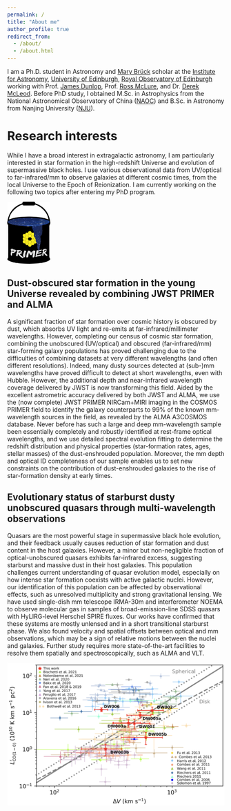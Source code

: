 ```yaml
---
permalink: /
title: "About me"
author_profile: true
redirect_from: 
  - /about/
  - /about.html
---
```


I am a Ph.D. student in Astronomy and [Mary Brück](https://en.wikipedia.org/wiki/Mary_Br%C3%BCck) scholar at the [Institute for Astronomy](https://ifa.roe.ac.uk/), [University of Edinburgh](https://www.ed.ac.uk/), [Royal Observatory of Edinburgh](https://www.roe.ac.uk/) working with Prof. [James Dunlop](https://www.roe.ac.uk/~jsd/), Prof. [Ross McLure](https://www.roe.ac.uk/~rjm/Ross_McLures_Webpage/Welcome.html), and Dr. [Derek McLeod](https://www.roe.ac.uk/ifa/people/mcleod.html).
Before PhD study, I obtained M.Sc. in Astrophysics from the National Astronomical Observatory of China ([NAOC](https://english.nao.cas.cn/)) and B.Sc. in Astronomy from Nanjing University ([NJU](https://astronomy.nju.edu.cn/EN/index.html)).

Research interests
======
While I have a broad interest in extragalactic astronomy, I am particularly interested in star formation in the high-redshift Universe and evolution of supermassive black holes. I use various observational data from UV/optical to far-infrared/mm to observe galaxies at different cosmic times, from the local Universe to the Epoch of Reionization. I am currently working on the following two topics after entering my PhD program.

<img src='/images/primer_v6_trimmed.png' width="100">

Dust-obscured star formation in the young Universe revealed by combining JWST PRIMER and ALMA
------
A significant fraction of star formation over cosmic history is obscured by dust, which absorbs UV light and re-emits at far-infrared/millimeter wavelengths. However, completing our census of cosmic star formation, combining the unobscured (UV/optical) and obscured (far-infrared/mm) star-forming galaxy populations has proved challenging due to the difficulties of combining datasets at very different wavelengths (and often different resolutions). Indeed, many dusty sources detected at (sub-)mm wavelengths have proved difficult to detect at short wavelengths, even with Hubble. However, the additional depth and near-infrared wavelength coverage delivered by JWST is now transforming this field. Aided by the excellent astrometric accuracy delivered by both JWST and ALMA,  we use the (now complete) JWST PRIMER NIRCam+MIRI imaging in the COSMOS PRIMER field  to identify the galaxy counterparts to 99% of the known mm-wavelength sources in the field, as revealed by the ALMA A3COSMOS database. Never before has such a large and deep mm-wavelength sample been essentially completely and robustly identified at rest-frame optical wavelengths, and we use detailed spectral evolution fitting to determine the redshift distribution and physical properties (star-formation rates, ages, stellar masses) of the dust-enshrouded population. Moreover, the mm depth and optical ID completeness of our sample enables us to set new constraints on the contribution of dust-enshrouded galaxies to the rise of star-formation density at early times.

Evolutionary status of starburst dusty unobscured quasars through multi-wavelength observations
------
Quasars are the most powerful stage in supermassive black hole evolution, and their feedback usually causes reduction of star formation and dust content in the host galaxies. However, a minor but non-negligible fraction of optical-unobscured quasars exhibits far-infrared excess, suggesting starburst and massive dust in their host galaxies. This population challenges current understanding of quasar evolution model, especially on how intense star formation coexists with active galactic nuclei. However, our identification of this population can be affected by observational effects, such as unresolved multiplicity and strong gravitational lensing. We have used single-dish mm telescope IRMA-30m and interferometer NOEMA to observe molecular gas in samples of broad-emission-line SDSS quasars with HyLIRG-level Herschel SPIRE fluxes. Our works have confirmed that these systems are mostly unlensed and in a short transitional starburst phase. We also found velocity and spatial offsets between optical and mm observations, which may be a sign of relative motions between the nuclei and galaxies. Further study requires more state-of-the-art facilities to resolve them spatially and spectroscopically, such as ALMA and VLT.

<img src='/images/hylirglense.png'>
